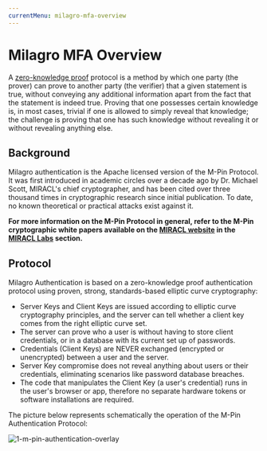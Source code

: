 ```yaml
---
currentMenu: milagro-mfa-overview
---
```


<div id="generated-toc" class="generate_from_h2"></div>

# Milagro MFA Overview

A <a href="http://en.wikipedia.org/wiki/Zero-knowledge_proof" target="_blank">zero-knowledge proof</a> protocol is a method by which one party (the prover) can prove to another party (the verifier) that a given statement is true, without conveying any additional information apart from the fact that the statement is indeed true. Proving that one possesses certain knowledge is, in most cases, trivial if one is allowed to simply reveal that knowledge; the challenge is proving that one has such knowledge without revealing it or without revealing anything else.

## Background

Milagro authentication is the Apache licensed version of the M-Pin Protocol. It was first introduced in academic circles over a decade ago by Dr. Michael Scott, MIRACL's chief cryptographer, and has been cited over three thousand times in cryptographic research since initial publication. To date, no known theoretical or practical attacks exist against it.

**For more information on the M-Pin Protocol in general, refer to the M-Pin cryptographic white papers available on the <a href="http://www.MIRACL.com/" target="_blank">MIRACL website</a> in the <a href="http://cdn2.hubspot.net/hubfs/230906/miracl/white_papers/MIRACL_M-Pin_ZeroFactor.pdf?t=1454680982288" target="_blank">MIRACL Labs</a> section.**

## Protocol

Milagro Authentication is based on a zero-knowledge proof authentication protocol using proven, strong, standards-based elliptic curve cryptography:

- Server Keys and Client Keys are issued according to elliptic curve cryptography principles, and the server can tell whether a client key comes from the right elliptic curve set.
- The server can prove who a user is without having to store client credentials, or in a database with its current set up of passwords.
- Credentials (Client Keys) are NEVER exchanged (encrypted or unencrypted) between a user and the server.
- Server Key compromise does not reveal anything about users or their credentials, eliminating scenarios like password database breaches.
- The code that manipulates the Client Key (a user's credential) runs in the user's browser or app, therefore no separate hardware tokens or software installations are required.

The picture below represents schematically the operation of the M-Pin Authentication Protocol:

<img alt="1-m-pin-authentication-overlay" src="http://cdn2.hubspot.net/hub/230906/file-2034175627-jpg/Images-cos/diagrams/1-m-pin-authentication-overlay.jpg" />
